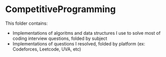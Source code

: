 # CompetitiveProgramming
This folder contains:
- Implementations of algoritms and data structures I use to solve most of coding interview questions, folded by subject
- Implementations of questions I resolved, folded by platform (ex: Codeforces, Leetcode, UVA, etc)
